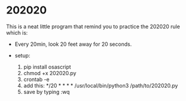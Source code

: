 # 202020
This is a neat little program that remind you to practice the 202020 rule which is:
-	Every 20min, look 20 feet away for 20 seconds.

- setup:
	1) pip install osascript
	2) chmod +x 202020.py
	3) crontab -e
	4) add this: */20 * * * * /usr/local/bin/python3 /path/to/202020.py
	5) save by typing :wq

